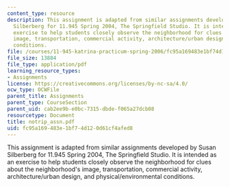 ```yaml
---
content_type: resource
description: This assignment is adapted from similar assignments developed by Susan
  Silberberg for 11.945 Spring 2004, The Springfield Studio. It is intended as an
  exercise to help students closely observe the neighborhood for clues about the neighborhood's
  image, transportation, commercial activity, architecture/urban design, and physical/environmental
  conditions.
file: /courses/11-945-katrina-practicum-spring-2006/fc95a169483e1bf74d120d61cf4afed8_notrip_assn.pdf
file_size: 13884
file_type: application/pdf
learning_resource_types:
- Assignments
license: https://creativecommons.org/licenses/by-nc-sa/4.0/
ocw_type: OCWFile
parent_title: Assignments
parent_type: CourseSection
parent_uid: cab2ee9b-e0bc-7315-dbde-f065a27dcb08
resourcetype: Document
title: notrip_assn.pdf
uid: fc95a169-483e-1bf7-4d12-0d61cf4afed8
---
```

This assignment is adapted from similar assignments developed by Susan Silberberg for 11.945 Spring 2004, The Springfield Studio. It is intended as an exercise to help students closely observe the neighborhood for clues about the neighborhood's image, transportation, commercial activity, architecture/urban design, and physical/environmental conditions.